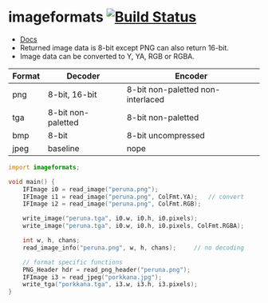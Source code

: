 # imageformats  [![Build Status](https://travis-ci.org/lgvz/imageformats.svg)](https://travis-ci.org/lgvz/imageformats)

- [Docs](https://lgvz.github.io/imageformats/)
- Returned image data is 8-bit except PNG can also return 16-bit.
- Image data can be converted to Y, YA, RGB or RGBA.

| Format | Decoder            | Encoder                           |
| ---    | ---                | ---                               |
| png    | 8-bit, 16-bit      | 8-bit non-paletted non-interlaced |
| tga    | 8-bit non-paletted | 8-bit non-paletted                |
| bmp    | 8-bit              | 8-bit uncompressed                |
| jpeg   | baseline           | nope                              |

```D
import imageformats;

void main() {
    IFImage i0 = read_image("peruna.png");
    IFImage i1 = read_image("peruna.png", ColFmt.YA);   // convert
    IFImage i2 = read_image("peruna.png", ColFmt.RGB);

    write_image("peruna.tga", i0.w, i0.h, i0.pixels);
    write_image("peruna.tga", i0.w, i0.h, i0.pixels, ColFmt.RGBA);

    int w, h, chans;
    read_image_info("peruna.png", w, h, chans);     // no decoding

    // format specific functions
    PNG_Header hdr = read_png_header("peruna.png");
    IFImage i3 = read_jpeg("porkkana.jpg");
    write_tga("porkkana.tga", i3.w, i3.h, i3.pixels);
}
```
